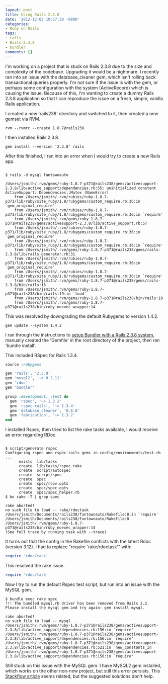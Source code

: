 ```yaml
---
layout: post
title: Using Rails 2.3.8
date: '2012-12-03 19:57:38 -0800'
categories:
- Ruby on Rails
tags:
- rails
- Rails-2.3.8
- bundler
comments: []
---
```

I'm working on a project that is stuck on Rails 2.3.8 due to the size and complexity of the codebase. Upgrading it would be a nightmare. I recently ran into an issue with the database_cleaner gem, which isn't rolling back transactional queries properly. I'm not sure if the issue is with the gem, or perhaps some configuration with the system (ActiveRecord) which is causing the issue. Because of this, I'm wanting to create a dummy Rails 2.3.8 application so that I can reproduce the issue on a fresh, simple, vanilla Rails application.

I created a new 'rails238' directory and switched to it, then created a new gemset via RVM.

``` shell
rvm --rvmrc --create 1.8.7@rails238
```

I then installed Rails 2.3.8.

``` shell
gem install --version '2.3.8' rails
```

After this finished, I ran into an error when I would try to create a new Rails app.

``` shell

$ rails -d mysql funtownauto

/Users/jsmith/.rvm/gems/ruby-1.8.7-p371@rails238/gems/activesupport-2.3.8/lib/active_support/dependencies.rb:55: uninitialized constant ActiveSupport::Dependencies::Mutex (NameError)
    from /Users/jsmith/.rvm/rubies/ruby-1.8.7-p371/lib/ruby/site_ruby/1.8/rubygems/custom_require.rb:36:in `gem_original_require'
    from /Users/jsmith/.rvm/rubies/ruby-1.8.7-p371/lib/ruby/site_ruby/1.8/rubygems/custom_require.rb:36:in `require'
    from /Users/jsmith/.rvm/gems/ruby-1.8.7-p371@rails238/gems/activesupport-2.3.8/lib/active_support.rb:57
    from /Users/jsmith/.rvm/rubies/ruby-1.8.7-p371/lib/ruby/site_ruby/1.8/rubygems/custom_require.rb:36:in `gem_original_require'
    from /Users/jsmith/.rvm/rubies/ruby-1.8.7-p371/lib/ruby/site_ruby/1.8/rubygems/custom_require.rb:36:in `require'
    from /Users/jsmith/.rvm/gems/ruby-1.8.7-p371@rails238/gems/rails-2.3.8/lib/rails_generator.rb:31
    from /Users/jsmith/.rvm/rubies/ruby-1.8.7-p371/lib/ruby/site_ruby/1.8/rubygems/custom_require.rb:36:in `gem_original_require'
    from /Users/jsmith/.rvm/rubies/ruby-1.8.7-p371/lib/ruby/site_ruby/1.8/rubygems/custom_require.rb:36:in `require'
    from /Users/jsmith/.rvm/gems/ruby-1.8.7-p371@rails238/gems/rails-2.3.8/bin/rails:15
    from /Users/jsmith/.rvm/gems/ruby-1.8.7-p371@rails238/bin/rails:19:in `load'
    from /Users/jsmith/.rvm/gems/ruby-1.8.7-p371@rails238/bin/rails:19
    from /Users/jsmith/.rvm/gems/ruby-1.8.7-p371@rails238/bin/ruby_noexec_wrapper:14
```

This was resolved by downgrading the default Rubygems to version 1.4.2.

``` shell
gem update --system 1.4.2
```

I ran through the instructions to <a href="http://gembundler.com/rails23.html" target="_blank">setup Bundler with a Rails 2.3.8 system</a>, manually created the 'Gemfile' in the root directory of the project, then ran 'bundle install'.

This included RSpec for Rails 1.3.4.

``` ruby
source :rubygems

gem 'rails', '2.3.8'
gem 'mysql2', '~> 0.2.11'
gem 'rdoc'
gem 'bundler'

group :development, :test do
  gem 'rspec', '~> 1.3.2'
  gem 'rspec-rails', '~> 1.3.4'
  gem 'database_cleaner', '0.8.0'
  gem 'fabrication', '~> 1.3.2'
end
```

I installed Rspec, then tried to list the rake tasks available, I would receive an error regarding RDoc.

``` shell

$ script/generate rspec
Configuring rspec and rspec-rails gems in config/environments/test.rb ...
      exists  lib/tasks
      create  lib/tasks/rspec.rake
      create  script/autospec
      create  script/spec
      create  spec
      create  spec/rcov.opts
      create  spec/spec.opts
      create  spec/spec_helper.rb
$ be rake -T | grep spec

rake aborted!
no such file to load -- rake/rdoctask
/Users/jsmith/Documents/rails238/funtownauto/Rakefile:8:in `require'
/Users/jsmith/Documents/rails238/funtownauto/Rakefile:8
/Users/jsmith/.rvm/gems/ruby-1.8.7-p371@rails238/bin/ruby_noexec_wrapper:14
(See full trace by running task with --trace)
```

It turns out that the config in the Rakefile conflicts with the latest Rdoc (version 3.12). I had to replace "require 'rake/rdoctask'" with:

``` ruby
require 'rdoc/task'
```

This resolved the rake issue. 

``` ruby
require 'rdoc/task'
```

Now I try to run the default Rspec test script, but run into an issue with the MySQL gem.

``` shell
$ bundle exec rake spec
!!! The bundled mysql.rb driver has been removed from Rails 2.2. Please install the mysql gem and try again: gem install mysql.

rake aborted!
no such file to load -- mysql
/Users/jsmith/.rvm/gems/ruby-1.8.7-p371@rails238/gems/activesupport-2.3.8/lib/active_support/dependencies.rb:156:in `require'
/Users/jsmith/.rvm/gems/ruby-1.8.7-p371@rails238/gems/activesupport-2.3.8/lib/active_support/dependencies.rb:156:in `require'
/Users/jsmith/.rvm/gems/ruby-1.8.7-p371@rails238/gems/activesupport-2.3.8/lib/active_support/dependencies.rb:521:in `new_constants_in
/Users/jsmith/.rvm/gems/ruby-1.8.7-p371@rails238/gems/activesupport-2.3.8/lib/active_support/dependencies.rb:156:in `require'
```

Still stuck on this issue with the MySQL gem. I have MySQL2 gem installed, which works on the other non-new project, but still this error persists. This <a href="http://stackoverflow.com/questions/991708/rails-mysql-and-snow-leopard" target="_blank">Stackflow article</a> seems related, but the suggested solutions don't help.
